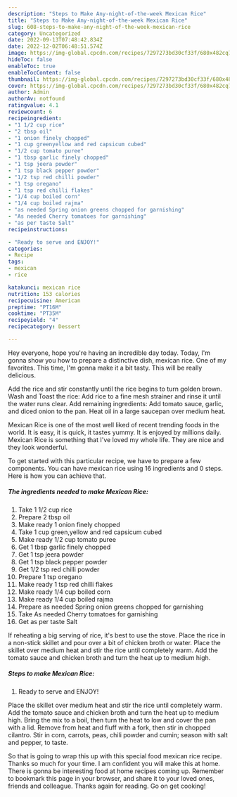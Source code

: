 ```yaml
---
description: "Steps to Make Any-night-of-the-week Mexican Rice"
title: "Steps to Make Any-night-of-the-week Mexican Rice"
slug: 608-steps-to-make-any-night-of-the-week-mexican-rice
category: Uncategorized
date: 2022-09-13T07:48:42.834Z
date: 2022-12-02T06:48:51.574Z
image: https://img-global.cpcdn.com/recipes/7297273bd30cf33f/680x482cq70/mexican-rice-recipe-main-photo.jpg
hideToc: false
enableToc: true
enableTocContent: false
thumbnail: https://img-global.cpcdn.com/recipes/7297273bd30cf33f/680x482cq70/mexican-rice-recipe-main-photo.jpg
cover: https://img-global.cpcdn.com/recipes/7297273bd30cf33f/680x482cq70/mexican-rice-recipe-main-photo.jpg
author: Admin
authorAv: notfound
ratingvalue: 4.1
reviewcount: 6
recipeingredient:
- "1 1/2 cup rice"
- "2 tbsp oil"
- "1 onion finely chopped"
- "1 cup greenyellow and red capsicum cubed"
- "1/2 cup tomato puree"
- "1 tbsp garlic finely chopped"
- "1 tsp jeera powder"
- "1 tsp black pepper powder"
- "1/2 tsp red chilli powder"
- "1 tsp oregano"
- "1 tsp red chilli flakes"
- "1/4 cup boiled corn"
- "1/4 cup boiled rajma"
- "as needed Spring onion greens chopped for garnishing"
- "As needed Cherry tomatoes for garnishing"
- "as per taste Salt"
recipeinstructions:

- "Ready to serve and ENJOY!"
categories:
- Recipe
tags:
- mexican
- rice

katakunci: mexican rice 
nutrition: 153 calories
recipecuisine: American
preptime: "PT16M"
cooktime: "PT35M"
recipeyield: "4"
recipecategory: Dessert

---
```



Hey everyone, hope you're having an incredible day today. Today, I'm gonna show you how to prepare a distinctive dish, mexican rice. One of my favorites. This time, I'm gonna make it a bit tasty. This will be really delicious.

Add the rice and stir constantly until the rice begins to turn golden brown. Wash and Toast the rice: Add rice to a fine mesh strainer and rinse it until the water runs clear. Add remaining ingredients: Add tomato sauce, garlic, and diced onion to the pan. Heat oil in a large saucepan over medium heat.

Mexican Rice is one of the most well liked of recent trending foods in the world. It is easy, it is quick, it tastes yummy. It is enjoyed by millions daily. Mexican Rice is something that I've loved my whole life. They are nice and they look wonderful.


To get started with this particular recipe, we have to prepare a few components. You can have mexican rice using 16 ingredients and 0 steps. Here is how you can achieve that.

<!--inarticleads1-->

##### The ingredients needed to make Mexican Rice:

1. Take 1 1/2 cup rice
1. Prepare 2 tbsp oil
1. Make ready 1 onion finely chopped
1. Take 1 cup green,yellow and red capsicum cubed
1. Make ready 1/2 cup tomato puree
1. Get 1 tbsp garlic finely chopped
1. Get 1 tsp jeera powder
1. Get 1 tsp black pepper powder
1. Get 1/2 tsp red chilli powder
1. Prepare 1 tsp oregano
1. Make ready 1 tsp red chilli flakes
1. Make ready 1/4 cup boiled corn
1. Make ready 1/4 cup boiled rajma
1. Prepare as needed Spring onion greens chopped for garnishing
1. Take As needed Cherry tomatoes for garnishing
1. Get as per taste Salt


If reheating a big serving of rice, it&#39;s best to use the stove. Place the rice in a non-stick skillet and pour over a bit of chicken broth or water. Place the skillet over medium heat and stir the rice until completely warm. Add the tomato sauce and chicken broth and turn the heat up to medium high. 

<!--inarticleads2-->

##### Steps to make Mexican Rice:


1. Ready to serve and ENJOY!

Place the skillet over medium heat and stir the rice until completely warm. Add the tomato sauce and chicken broth and turn the heat up to medium high. Bring the mix to a boil, then turn the heat to low and cover the pan with a lid. Remove from heat and fluff with a fork, then stir in chopped cilantro. Stir in corn, carrots, peas, chili powder and cumin; season with salt and pepper, to taste. 

So that is going to wrap this up with this special food mexican rice recipe. Thanks so much for your time. I am confident you will make this at home. There is gonna be interesting food at home recipes coming up. Remember to bookmark this page in your browser, and share it to your loved ones, friends and colleague. Thanks again for reading. Go on get cooking!
